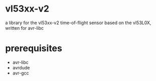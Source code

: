 # vl53xx-v2
a library for the vl53xx-v2 time-of-flight sensor based on the vl53L0X, written for avr-libc

# prerequisites
* avr-libc
* avrdude
* avr-gcc
